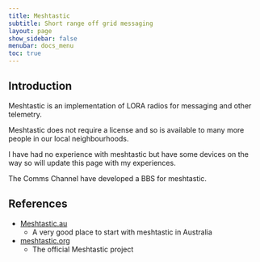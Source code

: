 ```yaml
---
title: Meshtastic
subtitle: Short range off grid messaging
layout: page
show_sidebar: false
menubar: docs_menu
toc: true
---
```



## Introduction

Meshtastic is an implementation of LORA radios for messaging and other telemetry.

Meshtastic does not require a license and so is available to many more people in our local neighbourhoods.

I have had no experience with meshtastic but have some devices on the way so will update this page with my experiences.

The Comms Channel have developed a BBS for meshtastic. 

## References

- [Meshtastic.au](https://meshtastic.au/wp/)
  - A very good place to start with meshtastic in Australia
- [meshtastic.org](https://meshtastic.org)
  - The official Meshtastic project
